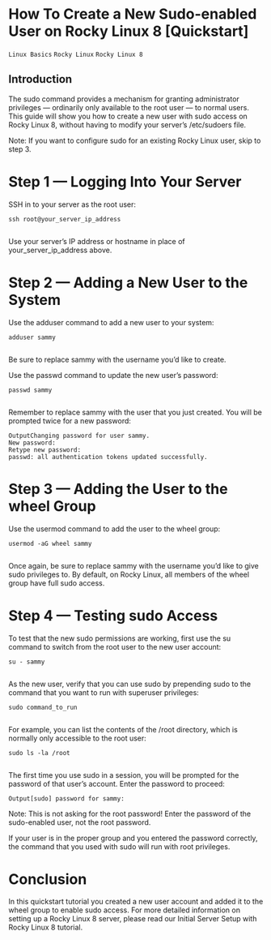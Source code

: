 # How To Create a New Sudo-enabled User on Rocky Linux 8 [Quickstart]

```Linux Basics``` ```Rocky Linux``` ```Rocky Linux 8```

## Introduction


The sudo command provides a mechanism for granting administrator privileges — ordinarily only available to the root user — to normal users. This guide will show you how to create a new user with sudo access on Rocky Linux 8, without having to modify your server’s /etc/sudoers file.



Note: If you want to configure sudo for an existing Rocky Linux user, skip to step 3.

# Step 1 — Logging Into Your Server


SSH in to your server as the root user:


```
ssh root@your_server_ip_address


```


Use your server’s IP address or hostname in place of your_server_ip_address above.


# Step 2 — Adding a New User to the System


Use the adduser command to add a new user to your system:


```
adduser sammy


```


Be sure to replace sammy with the username you’d like to create.


Use the passwd command to update the new user’s password:


```
passwd sammy


```


Remember to replace sammy with the user that you just created. You will be prompted twice for a new password:


```
OutputChanging password for user sammy.
New password:
Retype new password:
passwd: all authentication tokens updated successfully.

```


# Step 3 — Adding the User to the wheel Group


Use the usermod command to add the user to the wheel group:


```
usermod -aG wheel sammy


```


Once again, be sure to replace sammy with the username you’d like to give sudo privileges to. By default, on Rocky Linux, all members of the wheel group have full sudo access.


# Step 4 — Testing sudo Access


To test that the new sudo permissions are working, first use the su command to switch from the root user to the new user account:


```
su - sammy


```


As the new user, verify that you can use sudo by prepending sudo to the command that you want to run with superuser privileges:


```
sudo command_to_run


```


For example, you can list the contents of the /root directory, which is normally only accessible to the root user:


```
sudo ls -la /root


```


The first time you use sudo in a session, you will be prompted for the password of that user’s account. Enter the password to proceed:


```
Output[sudo] password for sammy:

```



Note: This is not asking for the root password! Enter the password of the sudo-enabled user, not the root password.

If your user is in the proper group and you entered the password correctly, the command that you used with sudo will run with root privileges.


# Conclusion


In this quickstart tutorial you created a new user account and added it to the wheel group to enable sudo access. For more detailed information on setting up a Rocky Linux 8 server, please read our Initial Server Setup with Rocky Linux 8 tutorial.


